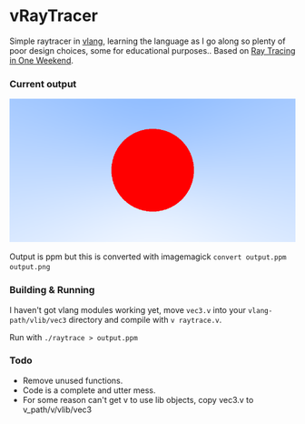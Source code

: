 # vRayTracer

Simple raytracer in [vlang](https://vlang.io), learning the language as I go along so plenty of poor design choices, some for educational purposes.. Based on [Ray Tracing in One Weekend](https://github.com/RayTracing/raytracinginoneweekend).

### Current output

![raytrace output](output.png)

Output is ppm but this is converted with imagemagick `convert output.ppm output.png`

### Building & Running

I haven't got vlang modules working yet, move `vec3.v` into your `vlang-path/vlib/vec3` directory and compile with `v raytrace.v`.

Run with `./raytrace > output.ppm`

### Todo

* Remove unused functions.
* Code is a complete and utter mess.
* For some reason can't get v to use lib objects, copy vec3.v to v_path/v/vlib/vec3
